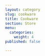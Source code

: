 ```yaml
---
layout: category
slug: cookware
title: Cookware
section: Store
menu:
  categories:
    weight: 4
published: false

---
```

